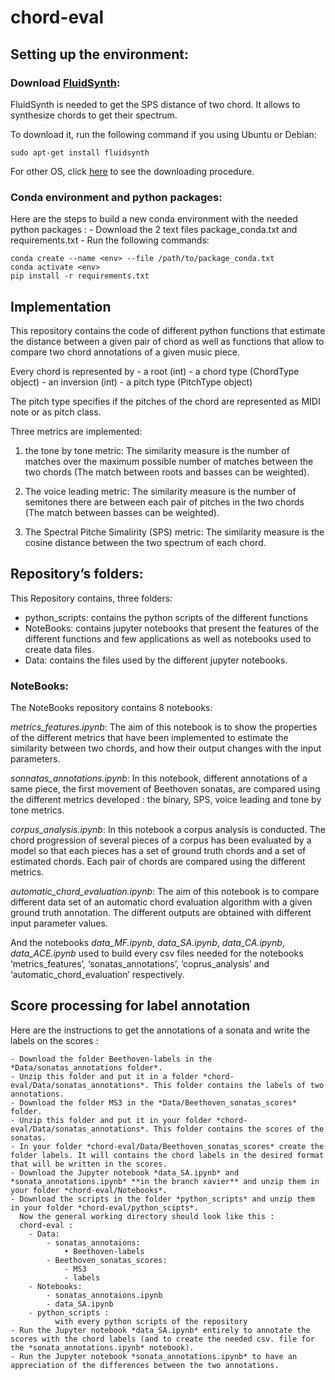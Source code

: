 # chord-eval

## Setting up the environment:

### Download [FluidSynth](https://www.fluidsynth.org):

FluidSynth is needed to get the SPS distance of two chord. It allows to synthesize chords to get their spectrum.

To download it, run the following command if you using Ubuntu or Debian:

```
sudo apt-get install fluidsynth
```

For other OS, click [here](https://github.com/FluidSynth/fluidsynth/wiki/Download) to see the downloading procedure.

### Conda environment and python packages:

Here are the steps to build a new conda environment with the needed python packages :
    - Download the 2 text files package_conda.txt and requirements.txt
    - Run the following commands:
	
```
conda create --name <env> --file /path/to/package_conda.txt
conda activate <env>
pip install -r requirements.txt
```


## Implementation

This repository contains the code of different python functions that estimate the distance between a given pair of chord as well as functions that allow to compare two chord annotations of a given music piece.

Every chord is represented by 
    - a root (int)
    - a chord type (ChordType object)
    - an inversion (int)
    - a pitch type (PitchType object)

The pitch type specifies if the pitches of the chord are represented as MIDI note or as pitch class.

Three metrics are implemented: 

   1. the tone by tone metric: The similarity measure is the number of matches over the maximum possible number of matches between the two chords (The match between roots and basses can be weighted).
       
   2. The voice leading metric: The similarity measure is the number of semitones there are between each pair of pitches in the two chords (The match between basses can be weighted).
       
   3. The Spectral Pitche Simalirity (SPS) metric: The similarity measure is the cosine distance between the two spectrum of each chord. 


## Repository’s folders: 

This Repository contains, three folders:

   - python_scripts: contains the python scripts of the different functions
   - NoteBooks: contains jupyter notebooks that present the features of the different functions and few applications as well as notebooks used to create data files.
   - Data: contains the files used by the different jupyter notebooks.  


### NoteBooks:

The NoteBooks repository contains 8 notebooks:

*metrics_features.ipynb*: The aim of this notebook is to show the properties of the different metrics that have been implemented to estimate the similarity between two chords, and how their output changes with the input parameters.

*sonnatas_annotations.ipynb*: In this notebook, different annotations of a same piece, the first movement of Beethoven sonatas, are compared using the different metrics developed : the binary, SPS, voice leading and tone by tone metrics.

*corpus_analysis.ipynb*: In this notebook a corpus analysis is conducted. The chord progression of several pieces of a corpus has been evaluated by a model so that each pieces has a set of ground truth chords and a set of estimated chords. Each pair of chords are compared using the different metrics.

*automatic_chord_evaluation.ipynb*: The aim of this notebook is to compare different data set of an automatic chord evaluation algorithm with a given ground truth annotation. The different outputs are obtained with different input parameter values.

And the notebooks *data_MF.ipynb*, *data_SA.ipynb*, *data_CA.ipynb*, *data_ACE.ipynb* used to build every csv files needed for the notebooks ‘metrics_features’, ‘sonatas_annotations’, ‘coprus_analysis’ and ‘automatic_chord_evaluation’ respectively.


## Score processing for label annotation

Here are the instructions to get the annotations of a sonata and write the labels on the scores :

    - Download the folder Beethoven-labels in the *Data/sonatas_annotations folder*.
    - Unzip this folder and put it in a folder *chord-eval/Data/sonatas_annotations*. This folder contains the labels of two annotations.
    - Download the folder MS3 in the *Data/Beethoven_sonatas_scores* folder.
    - Unzip this folder and put it in your folder *chord-eval/Data/sonatas_annotations*. This folder contains the scores of the sonatas.
    - In your folder *chord-eval/Data/Beethoven_sonatas_scores* create the folder labels. It will contains the chord labels in the desired format that will be written in the scores.
    - Download the Jupyter notebook *data_SA.ipynb* and *sonata_annotations.ipynb* **in the branch xavier** and unzip them in your folder *chord-eval/Notebooks*.
    - Download the scripts in the folder *python_scripts* and unzip them in your folder *chord-eval/python_scipts*.
      Now the general working directory should look like this :
      chord-eval :
        - Data:	
            - sonatas_annotaions:
                • Beethoven-labels
            - Beethoven_sonatas_scores:
                - MS3
                - labels
        - Notebooks:
            - sonatas_annotaions.ipynb
            - data_SA.ipynb
        - python_scripts :
              with every python scripts of the repository   
    - Run the Jupyter notebook *data_SA.ipynb* entirely to annotate the scores with the chord labels (and to create the needed csv. file for the *sonata_annotations.ipynb* notebook).
    - Run the Jupyter notebook *sonata_annotations.ipynb* to have an appreciation of the differences between the two annotations.
      

                  

